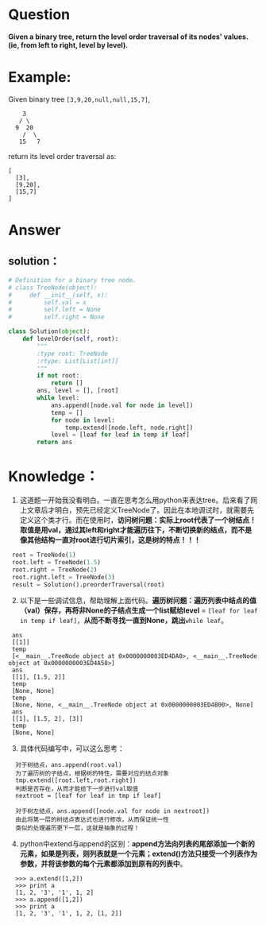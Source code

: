 # Question

**Given a binary tree, return the level order traversal of its nodes' values. \(ie, from left to right, level by level\).**

# Example:

Given binary tree `[3,9,20,null,null,15,7]`,

```
    3
   / \
  9  20
    /  \
   15   7
```

return its level order traversal as:

```
[
  [3],
  [9,20],
  [15,7]
]
```

# Answer

## solution：

```python
# Definition for a binary tree node.
# class TreeNode(object):
#     def __init__(self, x):
#         self.val = x
#         self.left = None
#         self.right = None

class Solution(object):
    def levelOrder(self, root):
        """
        :type root: TreeNode
        :rtype: List[List[int]]
        """
        if not root:
            return []
        ans, level = [], [root]
        while level:
            ans.append([node.val for node in level])
            temp = []
            for node in level:
                temp.extend([node.left, node.right])
            level = [leaf for leaf in temp if leaf]
        return ans     
```

# Knowledge：

1. 这道题一开始我没看明白。一直在思考怎么用python来表达tree。后来看了网上文章后才明白，预先已经定义TreeNode了。因此在本地调试时，就需要先定义这个类才行。而在使用时，**访问树问题：实际上root代表了一个树结点！取值是用val，通过其left和right才能遍历往下，不断切换新的结点，而不是像其他结构一直对root进行切片索引，这是树的特点！！！**
  ```python
   root = TreeNode(1)
   root.left = TreeNode(1.5)
   root.right = TreeNode(2)
   root.right.left = TreeNode(3)
   result = Solution().preorderTraversal(root)
  ```

2. 以下是一些调试信息，帮助理解上面代码。**遍历树问题：遍历列表中结点的值（val）保存，再将非None的子结点生成一个list赋给level** = `[leaf for leaf in temp if leaf]`，**从而不断寻找一直到None，跳出**`while leaf`。

  ```
   ans
   [[1]]
   temp
   [<__main__.TreeNode object at 0x0000000003ED4DA0>, <__main__.TreeNode object at 0x0000000003ED4A58>]
   ans
   [[1], [1.5, 2]]
   temp
   [None, None]
   temp
   [None, None, <__main__.TreeNode object at 0x0000000003ED4B00>, None]
   ans
   [[1], [1.5, 2], [3]]
   temp
   [None, None]
  ```

3. 具体代码编写中，可以这么思考：

  ```
    对于树结点，ans.append(root.val)
    为了遍历树的子结点，根据树的特性，需要对应的结点对象
    tmp.extend([root.left,root.right])
    判断是否存在，从而才能给下一步进行val取值
    nextroot = [leaf for leaf in tmp if leaf]

    对于树左结点，ans.append([node.val for node in nextroot])
    由此将第一层的树结点表达式也进行修改，从而保证统一性
    类似的处理遍历更下一层，这就是抽象的过程！
  ```

4. python中extend与append的区别：**append方法向列表的尾部添加一个新的元素，如果是列表，则列表就是一个元素；extend()方法只接受一个列表作为参数，并将该参数的每个元素都添加到原有的列表中**。

  ```
    >>> a.extend([1,2])
    >>> print a
    [1, 2, '3', '1', 1, 2]
    >>> a.append([1,2])
    >>> print a
    [1, 2, '3', '1', 1, 2, [1, 2]]
  ```

